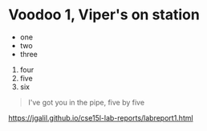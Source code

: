 # Voodoo 1, Viper's on station

- one
- two
- three
1. four
2. five
3. six

> I've got you in the pipe, five by five

https://jgalil.github.io/cse15l-lab-reports/labreport1.html
